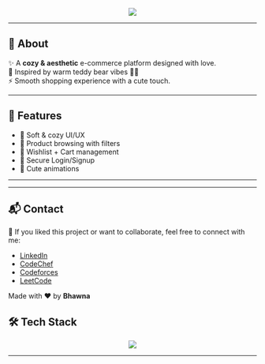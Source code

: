 <p align="center">
  <img src="https://readme-typing-svg.herokuapp.com?size=28&duration=4000&pause=800&color=F4A7BB&center=true&vCenter=true&width=700&lines=Hi+%F0%9F%91%8B+Welcome+to+PookieShop;A+Cozy+E-commerce+Platform;Made+with+%F0%9F%A7%B8+by+Bhawna" />
</p>

---

## 🧸 About  
✨ A **cozy & aesthetic** e-commerce platform designed with love.  
🧺 Inspired by warm teddy bear vibes 🐻✨  
⚡ Smooth shopping experience with a cute touch.  

---

## 🌟 Features  
- 🐻 Soft & cozy UI/UX  
- 🛒 Product browsing with filters  
- 💖 Wishlist + Cart management  
- 🔑 Secure Login/Signup  
- 🎀 Cute animations  

---
---

## 📬 Contact  
💌 If you liked this project or want to collaborate, feel free to connect with me:  

- [LinkedIn](https://www.linkedin.com/in/bhawnapannu/)  
- [CodeChef](https://www.codechef.com/users/bhawna2706)  
- [Codeforces](https://codeforces.com/profile/bhawnapannu27)  
- [LeetCode](https://leetcode.com/u/bhawnapannu2706/)  

Made with ❤️ by **Bhawna**


## 🛠️ Tech Stack  
<p align="center">
  <img src="https://skillicons.dev/icons?i=react,nodejs,mongodb,express,tailwind,git,github,vscode" />
</p>

---


